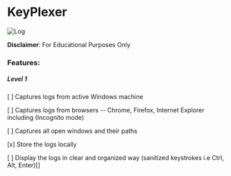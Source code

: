# KeyPlexer

![Log](https://s23.postimg.org/urv7yd5a3/key.png)

__Disclaimer__: For Educational Purposes Only


### Features:

##### Level 1 

[ ] Captures logs from active Windows machine

[ ] Captures logs from browsers -- Chrome, Firefox, Internet Explorer including (Incognito mode) 

[ ] Captures all open windows and their paths

[x] Store the logs locally 

[ ] Display the logs in clear and organized way (sanitized keystrokes i.e Ctrl, Alt, Enter)[]
